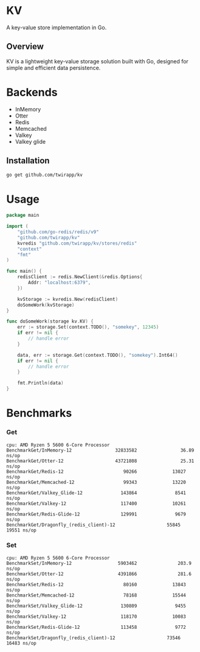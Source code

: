 # KV

A key-value store implementation in Go.

## Overview

KV is a lightweight key-value storage solution built with Go, designed for simple and efficient data persistence.

# Backends

- InMemory
- Otter
- Redis
- Memcached
- Valkey
- Valkey glide

## Installation

```bash
go get github.com/twirapp/kv
```

# Usage

```go
package main

import (
	"github.com/go-redis/redis/v9"
	"github.com/twirapp/kv"
	kvredis "github.com/twirapp/kv/stores/redis"
	"context"
	"fmt"
)

func main() {
	redisClient := redis.NewClient(&redis.Options{
        Addr: "localhost:6379",
    })

	kvStorage := kvredis.New(redisClient)
	doSomeWork(kvStorage)
}

func doSomeWork(storage kv.KV) {
	err := storage.Set(context.TODO(), "somekey", 12345)
    if err != nil {
        // handle error
    }

	data, err := storage.Get(context.TODO(), "somekey").Int64()
	if err != nil {
		// handle error
	}

	fmt.Println(data)
}

```

# Benchmarks

### Get

```
cpu: AMD Ryzen 5 5600 6-Core Processor
BenchmarkGet/InMemory-12                32833582                36.89 ns/op
BenchmarkGet/Otter-12                   43721808                25.31 ns/op
BenchmarkGet/Redis-12                      90266             13027 ns/op
BenchmarkGet/Memcached-12                  99343             13220 ns/op
BenchmarkGet/Valkey_Glide-12              143864              8541 ns/op
BenchmarkGet/Valkey-12                    117400             10261 ns/op
BenchmarkGet/Redis-Glide-12               129991              9679 ns/op
BenchmarkGet/Dragonfly_(redis_client)-12                   55845             19551 ns/op
```

### Set

```
cpu: AMD Ryzen 5 5600 6-Core Processor
BenchmarkSet/InMemory-12                 5903462               203.9 ns/op
BenchmarkSet/Otter-12                    4391866               281.6 ns/op
BenchmarkSet/Redis-12                      80160             13843 ns/op
BenchmarkSet/Memcached-12                  78168             15544 ns/op
BenchmarkSet/Valkey_Glide-12              130809              9455 ns/op
BenchmarkSet/Valkey-12                    118170             10083 ns/op
BenchmarkSet/Redis-Glide-12               113458              9772 ns/op
BenchmarkSet/Dragonfly_(redis_client)-12                   73546             16483 ns/op
```
